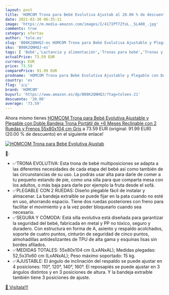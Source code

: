 ```yaml
---
layout: post
title: 'HOMCOM Trona para Bebé Evolutiva Ajustab al 20.00 % de descuento'
date: 2021-03-30 06:35:11
image: 'https://m.media-amazon.com/images/I/417IPT7ZfoL._SL400_.jpg'
comments: true
category: ofertas
author: 'tole.es'
slug: 'B08K2QNHQJ-es HOMCOM Trona para Bebé Evolutiva Ajustable y Plegable con...'
sku: 'B08K2QNHQJ-es'
tags: [ 'Bebé','Lactancia y alimentación','Tronas para bebé','Tronas y asientos','bebé','homcom','trona', ]
actualPrice: 73.59 EUR
currency: EUR
price: 73.59
comparePrice: 91.99 EUR
prodname: 'HOMCOM Trona para Bebé Evolutiva Ajustable y Plegable con Doble Bandeja Trona Portátil de +6 Meses Reclinable con 2 Ruedas y Frenos 55x80x104 cm Gris'
country: 'es'
flag: '🇪🇸'
brand: 'HOMCOM'
buyurl: 'https://www.amazon.es/dp/B08K2QNHQJ/?tag=tolees-21'
descuento: '20.00'
average: '73.59'
---
```


Ahora mismo tienes [HOMCOM Trona para Bebé Evolutiva Ajustable y Plegable con Doble Bandeja Trona Portátil de +6 Meses Reclinable con 2 Ruedas y Frenos 55x80x104 cm Gris](https://www.amazon.es/dp/B08K2QNHQJ/?tag=tolees-21) a 73.59 EUR (original: 91.99 EUR) (20.00 %  de descuento) en el siguiente enlace!

[![HOMCOM Trona para Bebé Evolutiva Ajustab](https://m.media-amazon.com/images/I/417IPT7ZfoL._SL400_.jpg)](https://www.amazon.es/dp/B08K2QNHQJ/?tag=tolees-21)

🔎:

- ✅TRONA EVOLUTIVA: Esta trona de bebé multiposiciones se adapta a las diferentes necesidades de cada etapa del bebé así como también de las circunstancias de su uso. La podrás usar alta para darle de comer a tu pequeño estando de pie, como una silla para que comparta mesa con los adultos, o más baja para darle por ejemplo la fruta desde el sofá.
- ✅PLEGABLE CON 2 RUEDAS: Diseño plegable fácil de instalar y almacenar. La bandeja extraíble se puede fijar en la pata cuando no esté en uso, ahorrando espacio. Tiene dos ruedas posteriores con freno para facilitar el movimiento y a la vez poder bloquearlo cuando sea necesario.
- ✅SEGURA Y CÓMODA: Está silla evolutiva está diseñada para garantizar la seguridad del bebé, fabricada en metal y PP no tóxico, seguro y duradero. Con estructura en forma de A, asiento y respaldo acolchados, soporte de cuatro puntos, cinturón de seguridad de cinco puntos, almohadillas antideslizantes de TPU de alta gama y esquinas lisas sin bordes afilados.
- ✅MEDIDAS TOTALES: 55x80x104 cm (LxANxAL); Medidas plegadas: 52,5x31x60 cm (LxANxAL); Peso máximo soportado: 15 kg.
- ✅AJUSTABLE: El ángulo de inclinación del respaldo se puede ajustar en 4 posiciones: 110°, 120°, 140°, 160°. El reposapiés se puede ajustar en 3 ángulos distintos y en 3 posiciones de altura. Y la bandeja extraíble también tiene 3 posiciones de ajuste.

[🛒 Visítala!!!](https://www.amazon.es/dp/B08K2QNHQJ/?tag=tolees-21)
